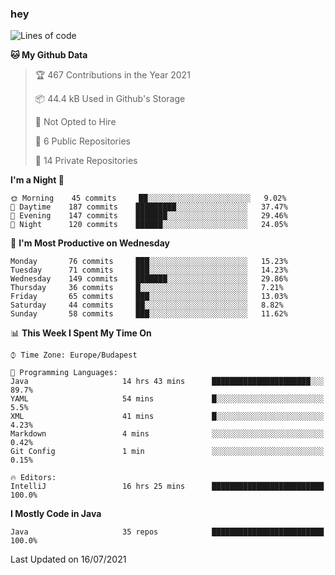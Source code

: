 ### hey

<!--START_SECTION:waka-->
![Lines of code](https://img.shields.io/badge/From%20Hello%20World%20I%27ve%20Written-59031%20lines%20of%20code-blue)

**🐱 My Github Data** 

> 🏆 467 Contributions in the Year 2021
 > 
> 📦 44.4 kB Used in Github's Storage 
 > 
> 🚫 Not Opted to Hire
 > 
> 📜 6 Public Repositories 
 > 
> 🔑 14 Private Repositories  
 > 
**I'm a Night 🦉** 

```text
🌞 Morning    45 commits     ██░░░░░░░░░░░░░░░░░░░░░░░   9.02% 
🌆 Daytime    187 commits    █████████░░░░░░░░░░░░░░░░   37.47% 
🌃 Evening    147 commits    ███████░░░░░░░░░░░░░░░░░░   29.46% 
🌙 Night      120 commits    ██████░░░░░░░░░░░░░░░░░░░   24.05%

```
📅 **I'm Most Productive on Wednesday** 

```text
Monday       76 commits     ███░░░░░░░░░░░░░░░░░░░░░░   15.23% 
Tuesday      71 commits     ███░░░░░░░░░░░░░░░░░░░░░░   14.23% 
Wednesday    149 commits    ███████░░░░░░░░░░░░░░░░░░   29.86% 
Thursday     36 commits     █░░░░░░░░░░░░░░░░░░░░░░░░   7.21% 
Friday       65 commits     ███░░░░░░░░░░░░░░░░░░░░░░   13.03% 
Saturday     44 commits     ██░░░░░░░░░░░░░░░░░░░░░░░   8.82% 
Sunday       58 commits     ███░░░░░░░░░░░░░░░░░░░░░░   11.62%

```


📊 **This Week I Spent My Time On** 

```text
⌚︎ Time Zone: Europe/Budapest

💬 Programming Languages: 
Java                     14 hrs 43 mins      ██████████████████████░░░   89.7% 
YAML                     54 mins             █░░░░░░░░░░░░░░░░░░░░░░░░   5.5% 
XML                      41 mins             █░░░░░░░░░░░░░░░░░░░░░░░░   4.23% 
Markdown                 4 mins              ░░░░░░░░░░░░░░░░░░░░░░░░░   0.42% 
Git Config               1 min               ░░░░░░░░░░░░░░░░░░░░░░░░░   0.15%

🔥 Editors: 
IntelliJ                 16 hrs 25 mins      █████████████████████████   100.0%

```

**I Mostly Code in Java** 

```text
Java                     35 repos            █████████████████████████   100.0%

```



 Last Updated on 16/07/2021
<!--END_SECTION:waka-->
